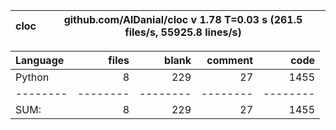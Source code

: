 cloc|github.com/AlDanial/cloc v 1.78  T=0.03 s (261.5 files/s, 55925.8 lines/s)
--- | ---

Language|files|blank|comment|code
:-------|-------:|-------:|-------:|-------:
Python|8|229|27|1455
--------|--------|--------|--------|--------
SUM:|8|229|27|1455
